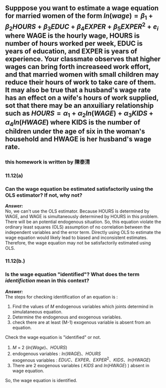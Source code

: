 ## Supppose you want to estimate a wage equation for married women of the form $ln(wage) = \beta_1+\beta_2HOURS+\beta_3EDUC+\beta_4EXPER+\beta_5EXPER^2+e_i$ where WAGE is the hourly wage, HOURS is number of hours worked per week, EDUC is years of education, and EXPER is years of experience. Your classmate observes that higher wages can bring forth increaseed work effort, and that married women with small children may reduce their hours of work to take care of them. It may also be true that a husband's wage rate has an effect on a wife's hours of work supplied, sot that there may be an anxuiliary relationship such as $HOURS = \alpha_1+\alpha_2ln(WAGE)+\alpha_3KIDS+\alpha_4ln(HWAGE)$ where KIDS is the number of children under the age of six in the woman's household and HWAGE is her husband's wage rate.
### this homework is written by 陳泰清
### 11.12(a)
### Can the wage equation be estimated satisfactorily using the OLS estimator? If not, why not?

***Answer:***  
No, we can't use the OLS estimator. Because HOURS is determined by WAGE, and WAGE is simultaneously determined by HOURS in this problem. There will be an potential endogenous situation. So, this equation violate the ordinary least squares (OLS) assumption of no correlation between the independent variables and the error term.  Directly using OLS to estimate the wage equation would likely lead to biased and inconsistent estimates. Therefore, the wage equation may not be satisfactorily estimated using OLS.

### 11.12(b.)
### Is the wage equation "identified"? What does the term $identifiction$ mean in this context?

***Answer:***  
The steps for checking identification of an equation is : 
1. Find the values of $M$ endogenous variables which joints determind in simulataneous equation. 
2. Determine the endogenous and exogenous variables. 
3. check there are at least (M-1) exogenous variable is absent from an equation.  

Check the wage equation is "identified"  or not.  
1. $M$ = 2 ($ln(Wage)、HOURS$)   
2. endogenous variables : $ln(WAGE)、HOURS$  
       exogenous variables : $EDUC、EXPER、EXPER^2、KIDS、ln(HWAGE)$  
3. There are 2 exogenous variables ( $KIDS$ and $ln(HWAGE)$ ) absent in wage equation.  

So, the wage equation is identified.


